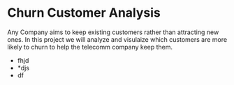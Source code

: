 # Churn Customer Analysis

Any Company aims to keep existing customers rather than attracting new ones. In this project we will analyze and visulaize which customers are more likely to churn to help the telecomm company keep them.

* fhjd
* *djs
* df
